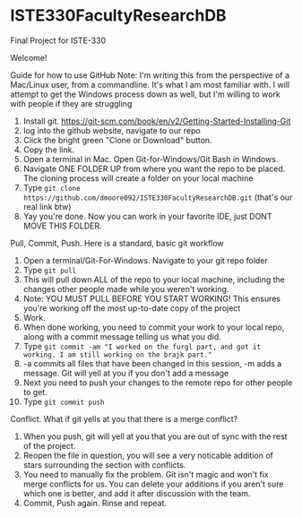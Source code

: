 # ISTE330FacultyResearchDB
Final Project for ISTE-330

Welcome!

Guide for how to use GitHub
Note: I'm writing this from the perspective of a Mac/Linux user, from a commandline. It's what I am most familiar with. 
I will attempt to get the Windows process down as well, but I'm willing to work with people if they are struggling

1. Install git. https://git-scm.com/book/en/v2/Getting-Started-Installing-Git
2. log into the github website, navigate to our repo
3. Click the bright green "Clone or Download" button.
4. Copy the link.
5. Open a terminal in Mac.
   Open Git-for-Windows/Git Bash in Windows.
6. Navigate ONE FOLDER UP from where you want the repo to be placed. The cloning process will create a folder on your local machine
7. Type `git clone https://github.com/dmoore092/ISTE330FacultyResearchDB.git`   (that's our real link btw)
8. Yay you're done. Now you can work in your favorite IDE, just DONT MOVE THIS FOLDER.


Pull, Commit, Push. Here is a standard, basic git workflow
1. Open a terminal/Git-For-Windows. Navigate to your git repo folder
2. Type `git pull`
3. This will pull down ALL of the repo to your local machine, including the changes other people made while you weren't working.
4. Note: YOU MUST PULL BEFORE YOU START WORKING! This ensures you're working off the most up-to-date copy of the project
5. Work.
6. When done working, you need to commit your work to your local repo, along with a commit message telling us what you did.
7. Type `git commit -am "I worked on the furgl part, and got it working. I am still working on the brajk part."`
8. -a commits all files that have been changed in this session, -m adds a message. Git will yell at you if you don't add a message
9. Next you need to push your changes to the remote repo for other people to get.
10. Type `git commit push`

Conflict. What if git yells at you that there is a merge conflict?
1. When you push, git will yell at you that you are out of sync with the rest of the project.
2. Reopen the file in question, you will see a very noticable addition of stars surrounding the section with conflicts.
3. You need to manually fix the problem. Git isn't magic and won't fix merge conflicts for us. You can delete your additions if you aren't sure which one is better, and add it after discussion with the team.
4. Commit, Push again. Rinse and repeat.
